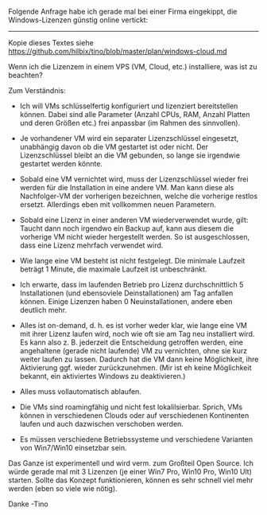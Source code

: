 Folgende Anfrage habe ich gerade mal bei einer Firma eingekippt, die Windows-Lizenzen günstig online vertickt:

------

Kopie dieses Textes siehe https://github.com/hilbix/tino/blob/master/plan/windows-cloud.md

Wenn ich die Lizenzem in einem VPS (VM, Cloud, etc.) installiere, was ist zu beachten?

Zum Verständnis:

- Ich will VMs schlüsselfertig konfiguriert und lizenziert bereitstellen können.  Dabei sind alle Parameter (Anzahl CPUs, RAM, Anzahl Platten und deren Größen etc.) frei anpassbar (im Rahmen des sinnvollen).

- Je vorhandener VM wird ein separater Lizenzschlüssel eingesetzt, unabhängig davon ob die VM gestartet ist oder nicht.  Der Lizenzschlüssel bleibt an die VM gebunden, so lange sie irgendwie gestartet werden könnte.

- Sobald eine VM vernichtet wird, muss der Lizenzschlüssel wieder frei werden für die Installation in eine andere VM.  Man kann diese als Nachfolger-VM der vorherigen bezeichnen, welche die vorherige restlos ersetzt.  Allerdings eben mit vollkommen neuen Parametern.

- Sobald eine Lizenz in einer anderen VM wiederverwendet wurde, gilt:  Taucht dann noch irgendwo ein Backup auf, kann aus diesem die vorherige VM nicht wieder hergestellt werden.  So ist ausgeschlossen, dass eine Lizenz mehrfach verwendet wird.

- Wie lange eine VM besteht ist nicht festgelegt.  Die minimale Laufzeit beträgt 1 Minute, die maximale Laufzeit ist unbeschränkt.

- Ich erwarte, dass im laufenden Betrieb pro Lizenz durchschnittlich 5 Installationen (und ebensoviele Deinstallationen) am Tag anfallen können.  Einige Lizenzen haben 0 Neuinstallationen, andere eben deutlich mehr.

- Alles ist on-demand, d. h. es ist vorher weder klar, wie lange eine VM mit ihrer Lizenz laufen wird, noch wie oft sie am Tag neu installiert wird.  Es kann also z. B. jederzeit die Entscheidung getroffen werden, eine angehaltene (gerade nicht laufende) VM zu vernichten, ohne sie kurz weiter laufen zu lassen.  Dadurch hat die VM dann keine Möglichkeit, ihre Aktivierung ggf. wieder zurückzunehmen.  (Mir ist eh keine Möglichkeit bekannt, ein aktiviertes Windows zu deaktivieren.)

- Alles muss vollautomatisch ablaufen.

- Die VMs sind roamingfähig und nicht fest lokalilsierbar.  Sprich, VMs können in verschiedenen Clouds oder auf verschiedenen Kontinenten laufen und auch dazwischen verschoben werden.

- Es müssen verschiedene Betriebssysteme und verschiedene Varianten von Win7/Win10 einsetzbar sein.

Das Ganze ist experimentell und wird verm. zum Großteil Open Source.
Ich würde gerade mal mit 3 Lizenzen (je einer Win7 Pro, Win10 Pro, Win10 Ult) starten.
Sollte das Konzept funktionieren, können es sehr schnell viel mehr werden (eben so viele wie nötig).

Danke
-Tino
